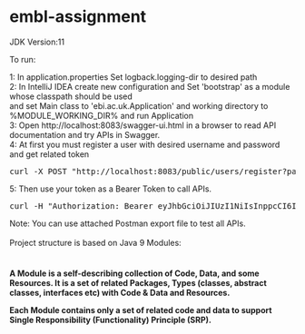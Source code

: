 # embl-assignment

JDK Version:11<br>

To run:

1: In application.properties Set logback.logging-dir to desired path <br>
2: In IntelliJ IDEA create new configuration and Set 'bootstrap' as a module whose classpath should be used <br>and set Main class to 'ebi.ac.uk.Application' and working directory to %MODULE_WORKING_DIR% and run Application<br>
3: Open http://localhost:8083/swagger-ui.html in a browser to read API documentation and try APIs in Swagger.<br>
4: At first you must register a user with desired username and password and get related token<br>  
<pre>curl -X POST "http://localhost:8083/public/users/register?password=testuser&username=testpass" -H "accept: */*"</pre>
5: Then use your token as a Bearer Token to call APIs.<br>
<pre>curl -H "Authorization: Bearer eyJhbGciOiJIUzI1NiIsInppcCI6Ikd..." http://localhost:8083/api/people/allpeople</pre>
Note: You can use attached Postman export file to test all APIs.<br><br>
Project structure is based on Java 9 Modules:<br><br>
<h4>A Module is a self-describing collection of Code, Data, and some Resources. It is a set of related Packages, Types (classes, abstract classes, interfaces etc) with Code & Data and Resources.<br>

Each Module contains only a set of related code and data to support Single Responsibility (Functionality) Principle (SRP).</h4>
